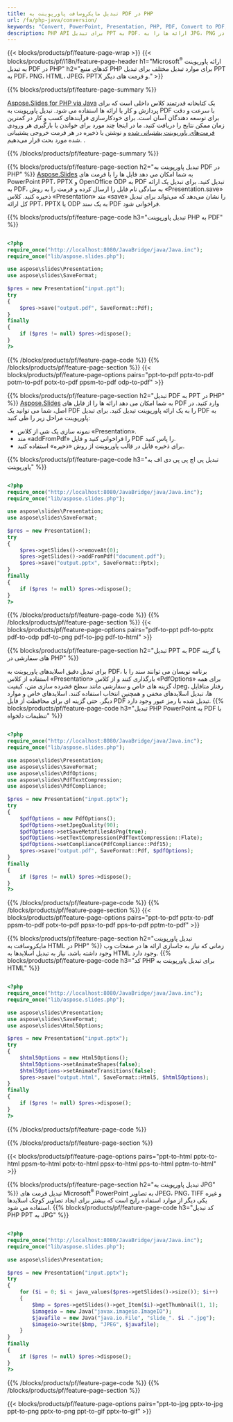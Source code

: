 ```yaml
---
title: تبدیل مایکروسافت پاورپوینت به PDF در PHP
url: /fa/php-java/conversion/
keywords: "Convert, PowerPoint, Presentation, PHP, PDF, Convert to PDF, PPT to PDF"
description: PHP API برای تبدیل PPT به PDF. ارائه ها را به JPG، PNG و فرمت های دیگر در PHP تبدیل کنید.
---
```


{{< blocks/products/pf/feature-page-wrap >}}
{{< blocks/products/pf/i18n/feature-page-header h1="Microsoft<sup>®</sup> ارائه پاورپوینت به تبدیل PDF در PHP" h2="کدهای منبع PHP برای موارد تبدیل مختلف برای تبدیل PPT به PDF، PNG، HTML، JPEG، PPTX و فرمت های دیگر." >}}

{{% blocks/products/pf/feature-page-summary %}}

[Aspose.Slides for PHP via Java](https://products.aspose.com/slides/fa/php-java/) یک کتابخانه قدرتمند کلاس داخلی است که برای پردازش و کار با ارائه ها استفاده می شود. تبدیل پاورپوینت به PDF با سرعت و دقت برای توسعه دهندگان آسان است. برای خودکارسازی فرآیندهای کسب و کار در کمترین زمان ممکن نتایج را دریافت کنید. ما در اینجا چند مورد برای خواندن یا بارگیری هر ورودی [فرمت‌های پاورپوینت پشتیبانی شده](https://docs.aspose.com/slides/php-java/supported-file-formats/) و نوشتن یا ذخیره در هر فرمت خروجی پشتیبانی شده مورد بحث قرار می‌دهیم. . 

{{% /blocks/products/pf/feature-page-summary  %}}

{{% blocks/products/pf/feature-page-section  h2="تبدیل پاورپوینت به PDF در PHP" %}}
[Aspose.Slides](https://products.aspose.com/slides/fa/php-java/) به شما امکان می دهد فایل ها را با فرمت های PowerPoint PPT، PPTX و OpenOffice ODP به PDF تبدیل کنید. برای تبدیل یک ارائه به PDF، به سادگی نام فایل را ارسال کرده و فرمت را به روش «Presentation.save» ذخیره کنید. کلاس «Presentation» متد «save» را نشان می‌دهد که می‌تواند برای تبدیل کل ارائه PPT، PPTX یا ODP به یک سند PDF فراخوانی شود.

{{% blocks/products/pf/feature-page-code h3="تبدیل پاورپوینت PHP به PDF" %}}

```php

<?php
require_once("http://localhost:8080/JavaBridge/java/Java.inc");
require_once("lib/aspose.slides.php");
 
use aspose\slides\Presentation;
use aspose\slides\SaveFormat;
 
$pres = new Presentation("input.ppt");
try
{
    $pres->save("output.pdf", SaveFormat::Pdf); 
}
finally
{
    if ($pres != null) $pres->dispose();
}
?>
```
{{% /blocks/products/pf/feature-page-code  %}}
{{% /blocks/products/pf/feature-page-section %}}
{{< blocks/products/pf/feature-page-options pairs="ppt-to-pdf pptx-to-pdf potm-to-pdf potx-to-pdf ppsm-to-pdf odp-to-pdf" >}}

{{% blocks/products/pf/feature-page-section  h2="تبدیل PDF به PPT در PHP" %}}
[Aspose.Slides](https://products.aspose.com/slides/fa/php-java/) به شما امکان می دهد ارائه ها را از فایل های PDF وارد کنید. در اصل، شما می توانید یک PDF را به یک ارائه پاورپوینت تبدیل کنید. برای تبدیل PDF به پاورپوینت مراحل زیر را طی کنید:
- نمونه سازی یک شی از کلاس «Presentation».
- متد «addFromPdf» را فراخوانی کنید و فایل PDF را پاس کنید.
- برای ذخیره فایل در قالب پاورپوینت از روش «ذخیره» استفاده کنید.

{{% blocks/products/pf/feature-page-code h3="تبدیل پی اچ پی پی دی اف به پاورپوینت" %}}

```php

<?php
require_once("http://localhost:8080/JavaBridge/java/Java.inc");
require_once("lib/aspose.slides.php");
 
use aspose\slides\Presentation;
use aspose\slides\SaveFormat;
 
$pres = new Presentation();
try
{
    $pres->getSlides()->removeAt(0);
    $pres->getSlides()->addFromPdf("document.pdf");
    $pres->save("output.pptx", SaveFormat::Pptx); 
}
finally
{
    if ($pres != null) $pres->dispose();
}
?>
```
{{% /blocks/products/pf/feature-page-code  %}}
{{% /blocks/products/pf/feature-page-section %}}
{{< blocks/products/pf/feature-page-options pairs="pdf-to-ppt pdf-to-pptx pdf-to-odp pdf-to-png pdf-to-jpg pdf-to-html" >}}


{{% blocks/products/pf/feature-page-section  h2="تبدیل PPT به PDF با گزینه های سفارشی در PHP" %}}

برای تبدیل دقیق اسلایدهای پاورپوینت به PDF، برنامه نویسان می توانند سند را با استفاده از کلاس «Presentation» بارگذاری کنند و از کلاس «PdfOptions» برای همه گزینه های خاص و سفارشی مانند سطح فشرده سازی متن، کیفیت Jpeg، رفتار متافایل ها، تبدیل اسلایدهای مخفی و همچنین انتخاب استفاده کنند. اسلایدهای خاص و موارد دیگر. حتی گزینه ای برای محافظت از فایل PDF تبدیل شده با رمز عبور وجود دارد.
{{% blocks/products/pf/feature-page-code h3="تبدیل PHP PowerPoint به PDF با تنظیمات دلخواه" %}}

```php

<?php
require_once("http://localhost:8080/JavaBridge/java/Java.inc");
require_once("lib/aspose.slides.php");
 
use aspose\slides\Presentation;
use aspose\slides\SaveFormat;
use aspose\slides\PdfOptions;
use aspose\slides\PdfTextCompression;
use aspose\slides\PdfCompliance;
 
$pres = new Presentation("input.pptx");
try
{
    $pdfOptions = new PdfOptions();
    $pdfOptions->setJpegQuality(90);
    $pdfOptions->setSaveMetafilesAsPng(true);
    $pdfOptions->setTextCompression(PdfTextCompression::Flate);
    $pdfOptions->setCompliance(PdfCompliance::Pdf15);
    $pres->save("output.pdf", SaveFormat::Pdf, $pdfOptions);
}
finally
{
    if ($pres != null) $pres->dispose();
}
?>
```
{{% /blocks/products/pf/feature-page-code  %}}
{{% /blocks/products/pf/feature-page-section %}}
{{< blocks/products/pf/feature-page-options pairs="ppt-to-pdf pptx-to-pdf ppsm-to-pdf potx-to-pdf ppsx-to-pdf pps-to-pdf pptm-to-pdf" >}}


{{% blocks/products/pf/feature-page-section  h2="تبدیل پاورپوینت مایکروسافت به HTML در PHP" %}}
زمانی که نیاز به جاسازی ارائه ها در صفحات وب وجود داشته باشد، نیاز به تبدیل اسلایدها به HTML وجود دارد. 
{{% blocks/products/pf/feature-page-code h3="کد PHP برای تبدیل پاورپوینت به HTML" %}}

```php

<?php
require_once("http://localhost:8080/JavaBridge/java/Java.inc");
require_once("lib/aspose.slides.php");
 
use aspose\slides\Presentation;
use aspose\slides\SaveFormat;
use aspose\slides\Html5Options;
 
$pres = new Presentation("input.pptx");
try
{
    $html5Options = new Html5Options();
    $html5Options->setAnimateShapes(false);
    $html5Options->setAnimateTransitions(false);
    $pres->save("output.html", SaveFormat::Html5, $html5Options);
}
finally
{
    if ($pres != null) $pres->dispose();
}
?>
```
{{% /blocks/products/pf/feature-page-code %}}

{{% /blocks/products/pf/feature-page-section %}}

{{< blocks/products/pf/feature-page-options pairs="ppt-to-html pptx-to-html ppsm-to-html potx-to-html ppsx-to-html pps-to-html pptm-to-html" >}}

{{% blocks/products/pf/feature-page-section  h2="تبدیل پاورپوینت به JPG" %}}
تبدیل فرمت های Microsoft<sup>®</sup> PowerPoint به تصاویر JPEG، PNG، TIFF و غیره یکی دیگر از موارد استفاده رایج است که بیشتر برای ایجاد تصاویر کوچک اسلایدها استفاده می شود. 
{{% blocks/products/pf/feature-page-code h3="کد تبدیل PHP PPT به JPG" %}}
```php

<?php
require_once("http://localhost:8080/JavaBridge/java/Java.inc");
require_once("lib/aspose.slides.php");
 
use aspose\slides\Presentation;
 
$pres = new Presentation("input.pptx");
try
{
    for ($i = 0; $i < java_values($pres->getSlides()->size()); $i++)
    {
        $bmp = $pres->getSlides()->get_Item($i)->getThumbnail(1, 1);
        $imageio = new Java("javax.imageio.ImageIO");
        $javafile = new Java("java.io.File", "slide_". $i .".jpg");
        $imageio->write($bmp, "JPEG", $javafile);
    }
}
finally
{
    if ($pres != null) $pres->dispose();
}
?>  
```
{{% /blocks/products/pf/feature-page-code %}}
{{% /blocks/products/pf/feature-page-section %}}

{{< blocks/products/pf/feature-page-options pairs="ppt-to-jpg pptx-to-jpg ppt-to-png pptx-to-png ppt-to-gif pptx-to-gif" >}}